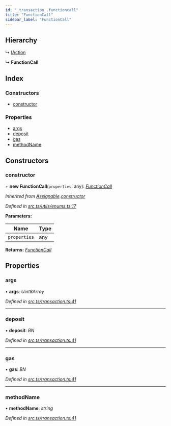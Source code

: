 ```yaml
---
id: "_transaction_.functioncall"
title: "FunctionCall"
sidebar_label: "FunctionCall"
---
```


## Hierarchy

  ↳ [IAction](_transaction_.iaction.md)

  ↳ **FunctionCall**

## Index

### Constructors

* [constructor](_transaction_.functioncall.md#constructor)

### Properties

* [args](_transaction_.functioncall.md#args)
* [deposit](_transaction_.functioncall.md#deposit)
* [gas](_transaction_.functioncall.md#gas)
* [methodName](_transaction_.functioncall.md#methodname)

## Constructors

###  constructor

\+ **new FunctionCall**(`properties`: any): *[FunctionCall](_transaction_.functioncall.md)*

*Inherited from [Assignable](_utils_enums_.assignable.md).[constructor](_utils_enums_.assignable.md#constructor)*

*Defined in [src.ts/utils/enums.ts:17](https://github.com/nearprotocol/nearlib/blob/36a8ddc/src.ts/utils/enums.ts#L17)*

**Parameters:**

Name | Type |
------ | ------ |
`properties` | any |

**Returns:** *[FunctionCall](_transaction_.functioncall.md)*

## Properties

###  args

• **args**: *Uint8Array*

*Defined in [src.ts/transaction.ts:41](https://github.com/nearprotocol/nearlib/blob/36a8ddc/src.ts/transaction.ts#L41)*

___

###  deposit

• **deposit**: *BN*

*Defined in [src.ts/transaction.ts:41](https://github.com/nearprotocol/nearlib/blob/36a8ddc/src.ts/transaction.ts#L41)*

___

###  gas

• **gas**: *BN*

*Defined in [src.ts/transaction.ts:41](https://github.com/nearprotocol/nearlib/blob/36a8ddc/src.ts/transaction.ts#L41)*

___

###  methodName

• **methodName**: *string*

*Defined in [src.ts/transaction.ts:41](https://github.com/nearprotocol/nearlib/blob/36a8ddc/src.ts/transaction.ts#L41)*

